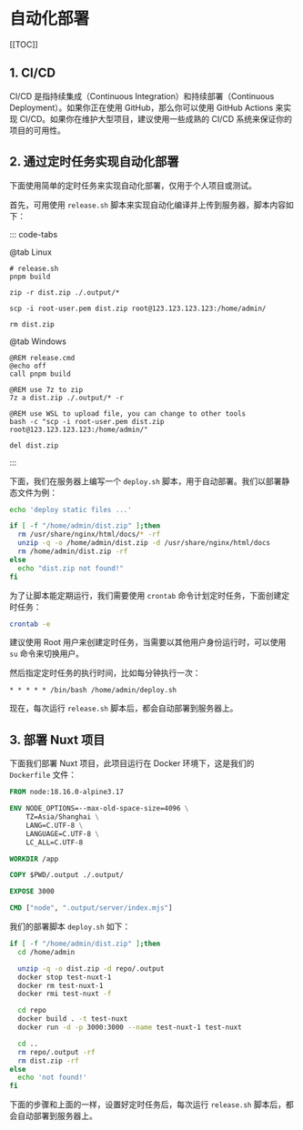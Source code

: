 # 自动化部署

[[TOC]]

## 1. CI/CD

CI/CD 是指持续集成（Continuous Integration）和持续部署（Continuous Deployment）。如果你正在使用 GitHub，那么你可以使用 GitHub Actions 来实现 CI/CD。如果你在维护大型项目，建议使用一些成熟的 CI/CD 系统来保证你的项目的可用性。

## 2. 通过定时任务实现自动化部署

下面使用简单的定时任务来实现自动化部署，仅用于个人项目或测试。

首先，可用使用 `release.sh` 脚本来实现自动化编译并上传到服务器，脚本内容如下：

::: code-tabs

@tab Linux

```bash:no-line-numbers
# release.sh
pnpm build

zip -r dist.zip ./.output/*

scp -i root-user.pem dist.zip root@123.123.123.123:/home/admin/

rm dist.zip
```

@tab Windows

```bat:no-line-numbers
@REM release.cmd
@echo off
call pnpm build

@REM use 7z to zip
7z a dist.zip ./.output/* -r

@REM use WSL to upload file, you can change to other tools
bash -c "scp -i root-user.pem dist.zip root@123.123.123.123:/home/admin/"

del dist.zip
```

:::

下面，我们在服务器上编写一个 `deploy.sh` 脚本，用于自动部署。我们以部署静态文件为例：

```bash
echo 'deploy static files ...'

if [ -f "/home/admin/dist.zip" ];then
  rm /usr/share/nginx/html/docs/* -rf
  unzip -q -o /home/admin/dist.zip -d /usr/share/nginx/html/docs
  rm /home/admin/dist.zip -rf
else
  echo "dist.zip not found!"
fi
```

为了让脚本能定期运行，我们需要使用 `crontab` 命令计划定时任务，下面创建定时任务：

```bash
crontab -e
```

建议使用 Root 用户来创建定时任务，当需要以其他用户身份运行时，可以使用 `su` 命令来切换用户。

然后指定定时任务的执行时间，比如每分钟执行一次：

```properties
* * * * * /bin/bash /home/admin/deploy.sh
```

现在，每次运行 `release.sh` 脚本后，都会自动部署到服务器上。

## 3. 部署 Nuxt 项目

下面我们部署 Nuxt 项目，此项目运行在 Docker 环境下，这是我们的 `Dockerfile` 文件：

```dockerfile
FROM node:18.16.0-alpine3.17

ENV NODE_OPTIONS=--max-old-space-size=4096 \
    TZ=Asia/Shanghai \
    LANG=C.UTF-8 \
    LANGUAGE=C.UTF-8 \
    LC_ALL=C.UTF-8

WORKDIR /app

COPY $PWD/.output ./.output/

EXPOSE 3000

CMD ["node", ".output/server/index.mjs"]
```

我们的部署脚本 `deploy.sh` 如下：

```bash
if [ -f "/home/admin/dist.zip" ];then
  cd /home/admin

  unzip -q -o dist.zip -d repo/.output
  docker stop test-nuxt-1
  docker rm test-nuxt-1
  docker rmi test-nuxt -f

  cd repo
  docker build . -t test-nuxt
  docker run -d -p 3000:3000 --name test-nuxt-1 test-nuxt

  cd ..
  rm repo/.output -rf
  rm dist.zip -rf
else
  echo 'not found!'
fi
```

下面的步骤和上面的一样，设置好定时任务后，每次运行 `release.sh` 脚本后，都会自动部署到服务器上。
